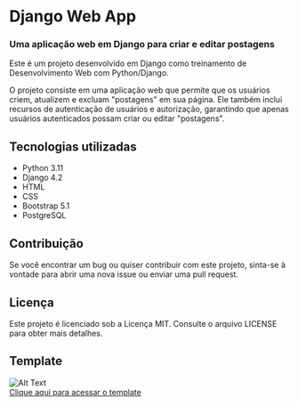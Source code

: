 # Django Web App
### Uma aplicação web em Django para criar e editar postagens
Este é um projeto desenvolvido em Django como treinamento de Desenvolvimento Web com Python/Django.

O projeto consiste em uma aplicação web que permite que os usuários criem, atualizem e excluam "postagens" em sua página. Ele também inclui recursos de autenticação de usuários e autorização, garantindo que apenas usuários autenticados possam criar ou editar "postagens".

## Tecnologias utilizadas
- Python 3.11
- Django 4.2
- HTML
- CSS
- Bootstrap 5.1
- PostgreSQL

## Contribuição
Se você encontrar um bug ou quiser contribuir com este projeto, sinta-se à vontade para abrir uma nova issue ou enviar uma pull request.

## Licença
Este projeto é licenciado sob a Licença MIT. Consulte o arquivo LICENSE para obter mais detalhes.

## Template
![Alt Text](https://github.com/MQSilveira/projeto-django/blob/main/media/layout.png)
<br>
[Clique aqui para acessar o template](https://bootstrapmade.com/yummy-bootstrap-restaurant-website-template/)
